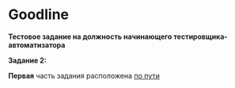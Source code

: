 # Goodline
**Тестовое задание на должность начинающего тестировщика-автоматизатора**

**Задание 2:**

**Первая** часть задания расположена [по пути](https://github.com/berkovskiy/Goodline/tree/master/task%202)
